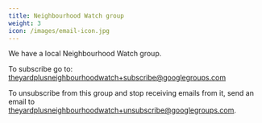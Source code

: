 ```yaml
---
title: Neighbourhood Watch group
weight: 3
icon: /images/email-icon.jpg
---
```


We have a local Neighbourhood Watch group. 

To subscribe go to: theyardplusneighbourhoodwatch+subscribe@googlegroups.com

To unsubscribe from this group and stop receiving emails from it, send an email to theyardplusneighbourhoodwatch+unsubscribe@googlegroups.com.